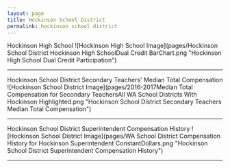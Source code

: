 ```yaml
---
layout: page
title: Hockinson School District
permalink: hockinson school district
---
```



Hockinson High School
![Hockinson High School Image](pages/Hockinson School District Hockinson High SchoolDual Credit BarChart.png "Hockinson High School Dual Credit Participation")

___

Hockinson School District Secondary Teachers' Median Total Compensation
![Hockinson School District Image](pages/2016-2017Median Total Compensation for Secondary TeachersAll WA School Districts With Hockinson Highlighted.png "Hockinson School District Secondary Teachers Median Total Compensation")

___

Hockinson School District Superintendent Compensation History
![Hockinson School District Image](pages/WA School District Compensation History for Hockinson Superintendent ConstantDollars.png "Hockinson School District Superintendent Compensation History")

___

